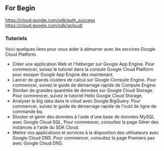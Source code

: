 ## For Begin

https://cloud.google.com/sdk/auth_success
https://cloud.google.com/sdk/gcloud/

### Tutoriels

Voici quelques liens pour vous aider à démarrer avec les services Google Cloud Platform.

- Créer une application Web et l'héberger sur Google App Engine.
  Pour commencer, suivez le tutoriel dans la console Google Cloud Platform pour essayer Google App Engine dès maintenant.
- Lancer de grands clusters de calcul sur Google Compute Engine.
  Pour commencer, suivez le guide de démarrage rapide de Compute Engine.
- Stocker de grandes quantités de données sur Google Cloud Storage.
  Pour commencer, suivez le tutoriel Hello Google Cloud Storage.
- Analyser le big data dans le cloud avec Google BigQuery.
  Pour commencer, suivez le guide de démarrage rapide de l'outil de ligne de commande bq.
- Stocker et gérer des données à l'aide d'une base de données MySQL avec Google Cloud SQL.
  Pour commencer, consultez la page Gérer des instances à l'aide du SDK Cloud.
- Mettre vos applications et services à la disposition des utilisateurs avec Google Cloud DNS.
  Pour commencer, consultez la page Premiers pas avec Google Cloud DNS.
